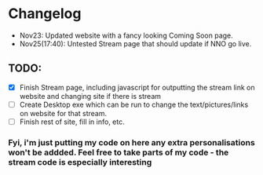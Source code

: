 Changelog
=======

* Nov23: Updated website with a fancy looking Coming Soon page.
* Nov25(17:40): Untested Stream page that should update if NNO go live.

## TODO: ##
- [x] Finish Stream page, including javascript for outputting the stream link on website and changing site if there is stream
- [ ] Create Desktop exe which can be run to change the text/pictures/links on website for that stream.
- [ ] Finish rest of site, fill in info, etc.

### Fyi, i'm just putting my code on here any extra personalisations won't be addded. Feel free to take parts of my code - the stream code is especially interesting ###
